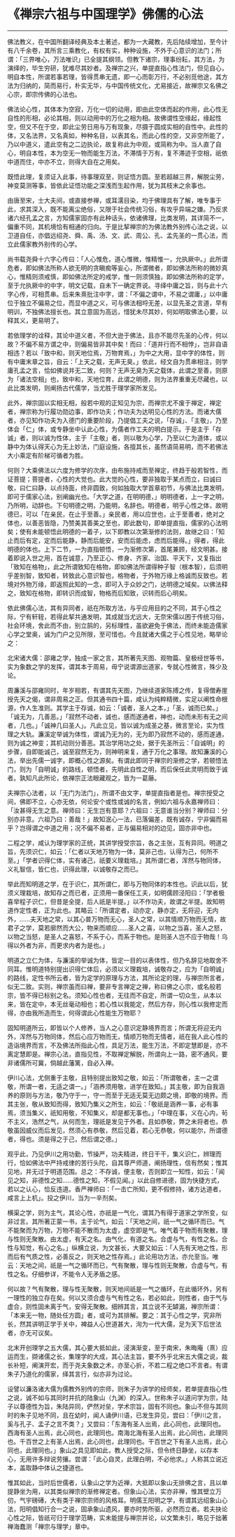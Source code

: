 # 《禅宗六祖与中国理学》佛儒的心法

------

佛法教义，在中国所翻译经典及本土著述，都为一大藏教，先后陆续增加，至今计有八千余卷，其所言三乘教化，有权有实，种种设施，不外于心意识的法门；所谓：「三界唯心，万法唯识」已全提其纲领。但教下诸宗，理事纷耘，其方法，为演绎的，毕生穷研，犹难尽其妙者。及禅宗之兴，单提直指心性法门，但见自心，明自本性，所谓若事若理，皆得贯串无遗，即一心而彰万行，不必别觅他途，其方法为归纳的，简而易行，朴实无华，与中国传统文化，尤易接近，故禅宗又名佛之心宗，即宗传佛的心法也。

佛法论心性，其体本为空寂，万化一切的动用，即由此空体而起的作用，此心性无自性的形相，必论其相，则以动用中的万化之相为相。故佛谓性空缘起，缘起性空，但又不在于空，即此尘劳日用与万有现象，尽摄于圆成实相的自性中。此性的体，又名法界，又名真如，种种名目，以表其名，而此心性的空，又非空所能了，乃以中道义，遣此空有之二边执论，故复称此为中观，或简称为中。当人直了自心，明自本性，本为空无一物而能生万法，不滞情于万有，复不滞迹于空相，祇依中道而住，中亦不立，则得大自在之用矣。

既悟此理，复须证入此事，待事理双至，则证悟方圆。至若超越三界，解脱尘劳，神变莫测等事，皆依此证悟功能之深浅而生起作用，犹为其枝末之余事也。

由唐至宋，士大夫间，或直接参禅，或耳濡目染，均于佛理具有了解，唯专事于此，求其深入，既不能离尘绝俗，又限于社会传统习俗，有攻乎异端之嫌。乃反求诸六经孔孟之言，方知儒家固亦有此种话头，依诸佛理，比类发明，其详简不一，偏重不同，其机境恰有相通的归向。于是比挈禅宗的为佛法教外别传心法之说，以卫道自任，亦倡远绍尧、舜、禹、汤、文、武、周公、孔、孟先圣的一贯心法，而立此儒家教外别传的心学。

尚书载尧舜十六字心传曰：「人心惟危，道心惟微，惟精惟一，允执厥中。」此所谓危者，即如佛法所称人欲无明的贪瞋痴等妄心，所谓微者，即如佛法所称的微妙真心，惟精则须戒慎，即如佛法所定的戒学，惟一则须慎独，即如佛法所称的定学，至于允执厥中的中字，明文记载，自未下一确定界说。寻绎中庸之旨，则与此十六字心传，可相贯串。后来朱熹批注中字，谓：「不偏之谓中，不易之谓庸，」以中庸位于独立不偏易之位，而显中道之义，可与佛法相埒无差，以显先圣之言道，早有明训，不独佛法擅长也。其立意固为高远，惜犹未尽其妙，何如明取佛法心要，以释其义，更易明了。

若依理学的诠释，其论中道义者，不但大逊于佛法，且亦不能尽先圣的心传，何以故？不偏不易方谓之中，则偏易皆非其中矣！而曰：「道并行而不相悖」，岂非自语相违？若以「致中和，则天地位焉，万物育焉，」为中之大用，显中字的体性，则有中庸末章之旨，自云：「上天之载，无声无臭。」依此，经文自为贯串相注，则学庸孔孟之言，恰如佛说并无二致，何则？无声无臭为天之载体，此谓之至善，则原为「诸法空相」也，致中和，天地位育，此谓之明德，则为法界重重无尽藏也，以此比类发明，则阐扬古代儒学，当尤胜于理学家所发见。

此外，禅宗固以实相无相，般若中观的正知见为宗，而禅宗尤不废于禅定，禅定者，禅宗称为行履功勋边事，即作功夫；作功夫为达明见心性的方法。而诸大儒者，亦见知作功夫为入德门的重要阶段，乃提倡工夫之说，「存诚」、「主敬」，乃至体会「仁」体，或专静坐中认此心性，为儒者作工夫的明白提示。于是主于「存诚」者，则以诚为性体，主于「主敬」者，则以敬为心学，乃至以仁为道体，或以静中为体认得天心为无上妙法，门庭设施，各擅其长，虽然语简易明，而不若佛法大小乘定有阶梯可循者为胜。

何则？大乘佛法以六度为修学的次序，由布施持戒而至禅定，终趋于般若智性，而证菩提；菩提者，心性的大觉也。此大觉的心性，要非独取于某点而立，曰诚曰敬，曰仁曰静，以点持面，终非圆致，何如独取大学首章初节，与佛法比类发明，即可于儒家心法，别阐幽光也。「大学之道，在明明德，」明明德者，上一字之明，乃所明，动辞也。下句明德之明，乃能明，名辞也。明德者，明乎心性之体，故明德已，可以「在亲民，在止于至善。」亲民者，用以应世也，止于至善者，绝对之体也，以善恶皆隐，乃赞美其善美之至也，即此数句，即单提直指，儒家的心法明矣；使有未能顿悟此明德的一着子，以下即教以次第渐修的法则，故继之曰：「知止而后有定，定而后能静，静而后能安，安而后能虑，虑而后能得。」得者，得此明德的体也。上下二节，一为直指顿悟，一为渐修次第，首尾兼顾，经文明甚。接着即说入世之用，首在诚意，乃至正心、修身、齐家、治国、平天下，又复指出「致知在格物」，此之所谓致知在格物，即如佛法所谓得种子智（根本智），后须明乎差别智，致知者，转致此心意识智也，格物者，于外物万缘上格诚而反致也。若境对外物万缘，即返照此知的一念，即可入于众妙之门，达明德之域矣。以佛法释之，致知在格物，即转识而成智，物格而后知致，识转而后心明矣。

依此佛儒心法，其有异同者，祇在所取方法，与乎应用目的之不同，其于心性之际，宁有轩轾，若得此挈共通发明，其成就当尤远大，无奈宋儒以困于传统习俗，社会环境，舍此而不由，别立鹄的，另标理性，虽欲避免于佛法，而终未能造儒家心学之堂奥，诚为门户之见所限，至可惜也。今且就诸大儒之于心性见地，略举论之：

北宋诸大儒：邵雍之学，独成一家之言，其所著先天图、观物篇、皇极经世等书，实为象数之学的发挥，谓其本于周易，毋宁说谓源出道家，专就心性微言，殊少及论。

周濂溪与邵雍同时，年岁相若，有谓其先天图，乃继续道家陈搏之传，复得僧寿崖授先天之偈，谓非周易之正。但其通书四十篇，咸认为纯粹精微，实足以阐性命根源，作人生准则。其学主于存诚，如云：「诚者，圣人之本，」「圣，诚而已矣。」「诚无为，几善恶。」「寂然不动者，诚也，感而遂通者，神也，动而未形有无之间者，几也。」「诚神几曰圣人」。凡此立见，皆以诚为成圣之基，微言至论，实为性理之大轨。濂溪定举诚为体性，谓诚乃无为的，无为即乃寂然不动的，感而遂通，则为诚之神变；其机动则分善恶。其治学用功之处，据于先圣所云：「自诚明」的步骤，自即能诚己，诚至寂然无为，则神明来复，通于万化之事理。故知濂溪的心法，举出先儒一诚字，即概心性之源矣。有谓此即同于禅宗的渐修之学，若顿悟法门，则为「自明诚」的路线，顿悟者，先明此自性之明，而后保任此灵明而致于诚者。孰知凡此所论，依禅宗正法眼藏观之，皆为一葛藤。

夫禅宗心法者，以「无门为法门」，所谓不由文字，单提直指者是也。禅宗授受之间，佛即不立，心亦无依，何论安个或性或诚的名言，例如六祖与永嘉禅师曰：「汝甚得无生之意。禅师曰：无生岂有意耶？六祖曰：无意谁当分别？禅师曰：分别亦非意。六祖乃曰：善哉！」故知泯心一法，已落偏差，既有诚存，宁非偏而易乎？岂得谓之中道之用；况不偏不易者，正与偏易相对的边见，固亦非中也。

二程之学，咸认为理学家的正统，其讲学授受宗旨，各之主张，互有异同。明道之旨，先须识仁，如云：「仁者以天地万物为一体，莫非己也，认得为己，何所不至。」「学者识得仁体，实有诸己，祇要义理栽培。」其所谓仁者，浑然与物同体，义礼智信，皆仁也，识得此理，以诚敬存之而已。

举此而知明道之学，在于识仁，其所谓仁，即与万物同体的本性也。识此以后，犹须义理栽培，故知存之而已者，正须用一番保任工夫，如明儒顾泾阳曰：「学者极喜举程子识仁，但昔是全提，后人祇是半提。」以不作功夫，故谓之半提。故知明道作定性者，正为此也。其略云：「所谓定者，动亦定，静亦定，无将迎，无内外，……夫天地之常，以其心普万物而无心，圣人之常，以其情顺万物而无情，故君子之学，莫若廓然而大公，物来而顺应……圣人之喜，以物之当喜，圣人之怒，以物之当怒，是圣人之喜怒，不系于心，而系于物也。是则圣人岂不应于物哉！乌得以外者为非，而更求内者为是也。」

明道之立仁为体，与濂溪的举诚为体，皆定一目的以表体性，但乃名辞见地取舍不同耳。惟明道特别提出识得仁体后，必须以义理栽培，诚敬存之，应为「自明诚」的路线，定性书所云者，皆为定学的原理与方法，其所论定的理，与禅宗所言者，似无二致。实则，禅宗虽而曰禅，要非专言禅定之禅，称曰佛之心宗，或名般若宗，皆不得已标别之名。须知心性也者，无往而不自定，所谓一切众生，从本以来，皆在定中，本无丝毫动相也；若心性以我能定，然后方存，则心性以我修定而得，亦由我所造而生，何得谓此心性能生万物耶？

固知明道所云，即皆以个人修养，当人之心意识定静境界而言；所谓无将迎无内外，浑然与万物同体，然后心应万物而无，情顺万物而无情者，祇在我人此心性的造诣境界而言，不及佛法所指此心性，具足万法，能生万法，不即定慧即是，亦不离定慧即是。禅宗心法，直指见性，不取禅定解脱，所谓向上一路，密不通风，要非诸儒所可冀，倘越此藩篱，自必入禅。

伊川心法，尤侧重于主敬，且特别提出致知之敬，如云：「所谓敬者，主一之谓敬，所谓一者，无适之谓一。」「涵养须用敬，进学在致知。」其主敬，即为自我涵养的原则与方法，敬乃守于一，守一而至于无适无莫无边颇之境，即敬的境界。而其主张，敬从致知而得，致知乃集义之所生，如云：「敬祇是涵养一事，必有事焉，须当集义，祇知用敬，不知集义，却是都无事也。」「中理在事，义在心内，茍不主义，浩然之气，从何而生，理祇是发见于外者。且如恭敬，弊之未将者也，恭敬虽因威仪而后发见，然须心有恭敬，然后见着，若心无恭敬，何以能尔，所谓德者，得也。须是得之于己，然后谓之德。」

观乎此，乃见伊川之用功勤，节操严，功夫精进，终日干干，集义识仁，辨理而行，恰如佛法中严持戒律的苦行头陀，自其尊严师道，阐扬理性，信有然矣；惟其见地，并无过于明道范围。总之：不存诚，便主敬，否则即立一知性，如云：「闻见之知，非德性之知……德性之知，不假见闻。」以此自修进德，固为快捷方式，若以之认心，恰反违道。香严禅师曰：「一击亡所知，更不假修持，诸方达道者，咸言上上机」。投之伊川，当为一辛剂矣。

横渠之学，则为主气，其论心性，亦祇是一气化，谓其乃有得于道家之学所变，似非过言。其所著正蒙一书，主于论气，如云：「天地之间，祇一气之循环而已。气不能聚而为万物，万物不能不散而为太虚，虚空即是气。唯气着于物而有聚散，理与性则无聚散。由太虚，有天之名。由气化，有道之名。合虚与气，有性之名。合性与知觉，有心之名。」纵横立说，为文甚长，大要又如云：「人先有天地之性，形而后有气质之性，必善反之，则天地之性存焉。」此论用功方法，亦允至当。唯云：天地之间，祇是一气之循环而已，气有聚散，理与性则无聚散，合虚与气，有性之名。仔细参详，不能令人无矛盾之感。

何以故？气有聚散，理与性无聚散，则天地间祇是一气之循环，在此循环外，另有一理性的独立存在矣。何以又须合虚与气有性之名，若必如此，则性者，由于气与虚合，则性固未离于气，安得无聚散。细辨其言，其立说不无罅漏，禅宗所谓：「本来无一物，随处任方圆」者，或可为其排解。要之：其于心性之学，究非所长，然其讲明正学于关中，裨益人心世道甚大，洵为一代大儒，足为天下后世法者，亦无可议矣。

北末开创理学之五大儒，其心要大抵如此，浸演渐变，至于南宋，朱晦庵（熹）应运而生，撷诸儒之长，集理学的大成，其心法主旨，要不外乎北宋五大儒之说，裁长补短，阐演开宏，而于尧夫象数之术，亦至心折，不若二程之绝口不言者。有谓朱子乃道化的儒家，绎其言行，似亦非为过论。

设譬以濂洛诸大儒为儒教外别传的宗师，则朱子为讲学的经师矣，若单提直指心性之说，诚不如与其同时并抗的陆象山（九渊）的深入。世称朱子以道问学为宗，陆子以尊德性为旨，朱陆异同，俨然对垒，学术宗旨，固有不同也。象山不但与其同时的朱子见地不同，且在幼时，闻人诵伊川语，已发生异见，尝曰：「伊川之言，奚与孔子、孟子之言不类？」又尝曰：「东海有圣人出焉，此心同也，此理同也。西海有圣人出焉，此心同也，此理同也。南海北海有圣人出焉，此心同也，此理同也。千百世之上有圣人出焉，此心同也，此理同也。干百世之下有圣人出焉，此心同也，此理同也。」象山之具见即如此，教人授受之际，但令终日静坐，以存本心，无用许多辩说劳攘。尝谓：「此心自灵，此理白明，不必他求。」人称其立说近本，盖取静中体认之捷道也。

惟其如此，当时后世儒者，认象山之学为近禅，大抵即以象山无排佛之言，且以单提静坐为用，以其类似禅宗的渐修禅定者。但象山心法，实亦非禅，惟其壁立万仞，气宇磅礡，大有类于禅宗宗师的风格耳。明儒王阳明之学，有谓其远绍象山心法，阳明倡知行合一之说，固承象山遗风，要亦时势所驱，必然而立者。若夫抉论心性之际，皆祇可归于理学范畴，实未能提与禅宗并论，以文繁未引，略见于拙著禅海蠢测「禅宗与理学」章中。

